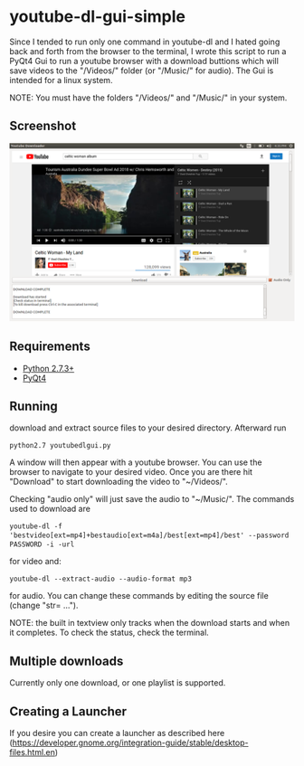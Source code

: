 # youtube-dl-gui-simple


Since I tended to run only one command in youtube-dl and I hated going back and forth from the browser to the terminal, I wrote this script to run a PyQt4 Gui to run a youtube browser with a download buttions which will save videos to the "/Videos/" folder (or "/Music/" for audio).  The Gui is intended for a linux system.

NOTE: You must have the folders "/Videos/" and "/Music/" in your system.

## Screenshot
![alt text](https://raw.githubusercontent.com/jman27182818/youtube-dl-gui-simple/master/Screenshot.png)


## Requirements
* [Python 2.7.3+](https://www.python.org/downloads)
* [PyQt4](https://www.riverbankcomputing.com/software/pyqt/download)

## Running

download and extract source files to your desired directory.  Afterward run

    python2.7 youtubedlgui.py

A window will then appear with a youtube browser.  You can use the browser to navigate to your desired video.  Once you are there hit "Download" to start downloading the video to "~/Videos/".  

Checking "audio only" will just save the audio to "~/Music/".  The commands used to download are

    youtube-dl -f 'bestvideo[ext=mp4]+bestaudio[ext=m4a]/best[ext=mp4]/best' --password PASSWORD -i -url 
    
for video and:

    youtube-dl --extract-audio --audio-format mp3 
    
for audio.  You can change these commands by editing the source file (change "str= ...").

NOTE: the built in textview only tracks when the download starts and when it completes.  To check the status, check the terminal.

## Multiple downloads

Currently only one download, or one playlist is supported.

## Creating a Launcher

If you desire you can create a launcher as described here (https://developer.gnome.org/integration-guide/stable/desktop-files.html.en)


    
